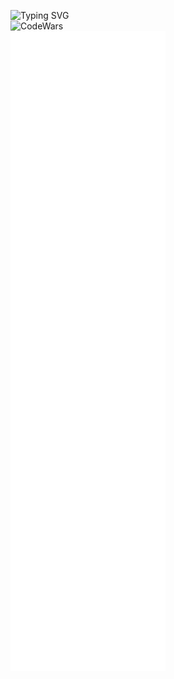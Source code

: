 ![Typing SVG](https://readme-typing-svg.demolab.com?font=Pixelify+Sans&size=30&pause=1000&color=F253F7&random=false&width=435&lines=Meow;Machine+learning;Coffee;Backend;GameDev)<br/>
![CodeWars](https://www.codewars.com/users/GeraniumCat/badges/large) <br/>
![Metrics](/github-metrics.svg) 
